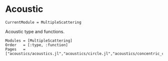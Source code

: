 # Acoustic

```@meta
CurrentModule = MultipleScattering
```

Acoustic type and functions.

```@autodocs
Modules = [MultipleScattering]
Order   = [:type, :function]
Pages   = ["acoustics/acoustics.jl","acoustics/circle.jl","acoustics/concentric_capsule.jl","acoustics/source.jl"]
```
